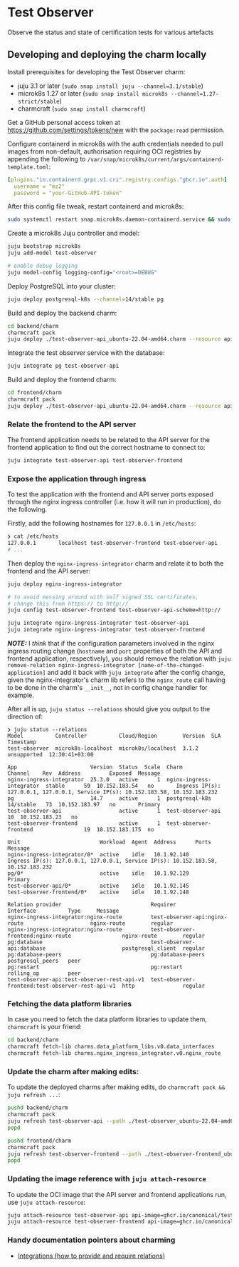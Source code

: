 # Test Observer

Observe the status and state of certification tests for various artefacts

## Developing and deploying the charm locally

Install prerequisites for developing the Test Observer charm:

- juju 3.1 or later (`sudo snap install juju --channel=3.1/stable`)
- microk8s 1.27 or later (`sudo snap install microk8s --channel=1.27-strict/stable`)
- charmcraft (`sudo snap install charmcraft`)

Get a GitHub personal access token at https://github.com/settings/tokens/new with the `package:read` permission.

Configure containerd in microk8s with the auth credentials needed to pull images from non-default, authorisation requiring OCI registries by appending the following to `/var/snap/microk8s/current/args/containerd-template.toml`:

```yaml
[plugins."io.containerd.grpc.v1.cri".registry.configs."ghcr.io".auth]
  username = "mz2"
  password = "your-GitHub-API-token"
```

After this config file tweak, restart containerd and microk8s:

```bash
sudo systemctl restart snap.microk8s.daemon-containerd.service && sudo microk8s.stop && sudo microk8s.start
```

Create a microk8s Juju controller and model:

```bash
juju bootstrap microk8s
juju add-model test-observer

# enable debug logging
juju model-config logging-config="<root>=DEBUG"
```

Deploy PostgreSQL into your cluster:

```bash
juju deploy postgresql-k8s --channel=14/stable pg
```

Build and deploy the backend charm:

```bash
cd backend/charm
charmcraft pack
juju deploy ./test-observer-api_ubuntu-22.04-amd64.charm --resource api-image=ghcr.io/canonical/test_observer/backend:[tag or sha]
```

Integrate the test observer service with the database:

```bash
juju integrate pg test-observer-api
```

Build and deploy the frontend charm:

```bash
cd frontend/charm
charmcraft pack
juju deploy ./test-observer-api_ubuntu-22.04-amd64.charm --resource api-image=ghcr.io/canonical/test_observer/frontend:[tag or sha]
```

### Relate the frontend to the API server

The frontend application needs to be related to the API server for the frontend application to find out the correct hostname to connect to:

```bash
juju integrate test-observer-api test-observer-frontend
```

### Expose the application through ingress

To test the application with the frontend and API server ports exposed through the nginx ingress controller (i.e. how it will run in production), do the following.

Firstly, add the following hostnames for `127.0.0.1` in `/etc/hosts`:

```bash
❯ cat /etc/hosts
127.0.0.1       localhost test-observer-frontend test-observer-api
# ...
```

Then deploy the `nginx-ingress-integrator` charm and relate it to both the frontend and the API server:

```bash
juju deploy nginx-ingress-integrator

# to avoid messing around with self signed SSL certificates,
# change this from https:// to http://
juju config test-observer-frontend test-observer-api-scheme=http://

juju integrate nginx-ingress-integrator test-observer-api
juju integrate nginx-ingress-integrator test-observer-frontend
```

**_NOTE:_** I _think_ that if the configuration parameters involved in the nginx ingress routing change (`hostname` and `port` properties of both the API and frontend application, respectively), you should remove the relation with `juju remove-relation nginx-ingress-integrator [name-of-the-changed-application]` and add it back with `juju integrate` after the config change, given the nginx-integrator's charm lib refers to the `nginx_route` call having to be done in the charm's `__init__`, not in config change handler for example.

After all is up, `juju status --relations` should give you output to the direction of:

```
❯ juju status --relations
Model          Controller          Cloud/Region        Version  SLA          Timestamp
test-observer  microk8s-localhost  microk8s/localhost  3.1.2    unsupported  12:30:41+03:00

App                       Version  Status  Scale  Charm                     Channel    Rev  Address         Exposed  Message
nginx-ingress-integrator  25.3.0   active      1  nginx-ingress-integrator  stable      59  10.152.183.54   no       Ingress IP(s): 127.0.0.1, 127.0.0.1, Service IP(s): 10.152.183.58, 10.152.183.232
pg                        14.7     active      1  postgresql-k8s            14/stable   73  10.152.183.97   no       Primary
test-observer-api                  active      1  test-observer-api                     10  10.152.183.23   no
test-observer-frontend             active      1  test-observer-frontend                19  10.152.183.175  no

Unit                         Workload  Agent  Address      Ports  Message
nginx-ingress-integrator/0*  active    idle   10.1.92.140         Ingress IP(s): 127.0.0.1, 127.0.0.1, Service IP(s): 10.152.183.58, 10.152.183.232
pg/0*                        active    idle   10.1.92.129         Primary
test-observer-api/0*         active    idle   10.1.92.145
test-observer-frontend/0*    active    idle   10.1.92.148

Relation provider                            Requirer                                          Interface          Type     Message
nginx-ingress-integrator:nginx-route         test-observer-api:nginx-route                     nginx-route        regular
nginx-ingress-integrator:nginx-route         test-observer-frontend:nginx-route                nginx-route        regular
pg:database                                  test-observer-api:database                        postgresql_client  regular
pg:database-peers                            pg:database-peers                                 postgresql_peers   peer
pg:restart                                   pg:restart                                        rolling_op         peer
test-observer-api:test-observer-rest-api-v1  test-observer-frontend:test-observer-rest-api-v1  http               regular
```

### Fetching the data platform libraries

In case you need to fetch the data platform libraries to update them, `charmcraft` is your friend:

```bash
cd backend/charm
charmcraft fetch-lib charms.data_platform_libs.v0.data_interfaces
charmcraft fetch-lib charms.nginx_ingress_integrator.v0.nginx_route
```

### Update the charm after making edits:

To update the deployed charms after making edits, do `charmcraft pack && juju refresh ...`:

```bash
pushd backend/charm
charmcraft pack
juju refresh test-observer-api --path ./test-observer_ubuntu-22.04-amd64.charm
popd

pushd frontend/charm
charmcraft pack
juju refresh test-observer-frontend --path ./test-observer-frontend_ubuntu-22.04-amd64.charm
popd
```

### Updating the image reference with `juju attach-resource`

To update the OCI image that the API server and frontend applications run, use `juju attach-resource`:

```bash
juju attach-resource test-observer-api api-image=ghcr.io/canonical/test_observer/backend:[tag or sha]
juju attach-resource test-observer-frontend api-image=ghcr.io/canonical/test_observer/frontend:[tag or sha]
```

### Handy documentation pointers about charming

- [Integrations (how to provide and require relations)](https://juju.is/docs/sdk/integration)
